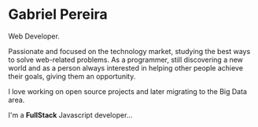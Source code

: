 # Gabriel Pereira 

Web Developer.
 
Passionate and focused on the technology market, studying the best ways to solve web-related problems. As a programmer, still discovering a new world and as a person always interested in helping other people achieve their goals, giving them an opportunity.

I love working on open source projects and later migrating to the Big Data area.

I'm a <strong>FullStack</strong> Javascript developer...
